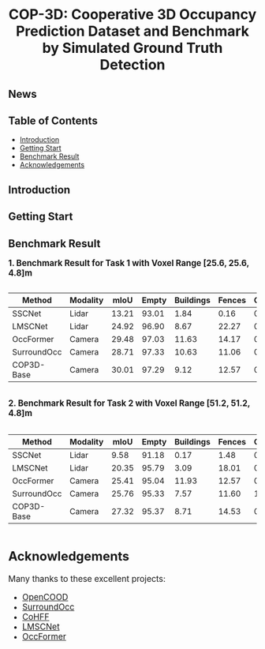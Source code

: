 

# <center> COP-3D: Cooperative 3D Occupancy Prediction Dataset and Benchmark by Simulated Ground Truth Detection

## News

## Table of Contents
- [Introduction](#introduction)
- [Getting Start](#getting-start)
- [Benchmark Result](#benchmark-result)
- [Acknowledgements](#acknowledgements)

## Introduction

<!-- ![Overview](Figs/overview.png) -->

## Getting Start

## Benchmark Result 

**<big> 1. Benchmark Result for Task 1 with Voxel Range [25.6, 25.6, 4.8]m**
<div style="overflow-x: auto;">

| Method <div style="width:100px"> | Modality | mIoU | Empty | Buildings | Fences | Other | Pedestrians | Poles | Roadlines | Roads | Sidewalks | Vegetation | Vehicles | Walls | Trafficsigns | Sky | Ground | Bridge | Railtrack | Guardrail | Trafficlight | Static | Dynamic | Water | Terrain | Unlabeled |
|----------|----------|----------|----------|----------|----------|----------|----------|----------|----------|----------|----------|----------|----------|----------|----------|----------|----------|----------|----------|----------|----------|----------|----------|----------|----------|----------|
| SSCNet  | Lidar   |  13.21 | 93.01 | 1.84 | 0.16 | 0.00 | 0.00 | 3.60 | 0.00 | 0.23 | 19.22 | 41.43 | 71.73 | 0.26 | 0.00 | 0.00 | 37.73 | 0.00 | 0.00 | 8.22 | 0.25 | 3.68 | 0.07 | 0.00 | 26.41 | 9.26 |
| LMSCNet | Lidar | 24.92 | 96.90 | 8.67 | 22.27 | 0.00 | 0.00 | 29.57 | 2.57 | 86.70 | 42.24 | 43.77 | 85.35 | 9.97 | 18.19 | 0.00 | 62.68 | 0.00 | 0.00 | 12.02 | 0.00 | 18.39 | 1.57 | 0.00 | 36.11 | 21.16 |
| OccFormer  | Camera  | 29.48 | 97.03 | 11.63 |14.17 | 0.00 | 0.00 | 19.67 |39.64 | 87.40 | 45.32 | 42.78 | 75.7 | 13.41 | 9.73 | 0.00 | 67.08 | 0.00 | 0.00 | 35.53 | 5.43 | 16.14 | 1.82 | 0.00 | 86.95 | 38.01 |
| SurroundOcc  | Camera  |  28.71 | 97.33 | 10.63 | 11.06 | 0.00 | 0.00 | 17.22 | 26.78 | 86.87 | 46.61 | 44.92 | 75.95 | 12.37 | 17.27 | 0.00 | 53.80 | 0.00 | 0.00 | 48.49 | 2.11 | 12.86 | 2.89 | 0.00 | 76.58 | 45.44 |
| COP3D-Base|Camera|30.01|97.29|9.12|12.57|0.00|0.00|20.52|34.33|87.88|44.52|45.71|80.06|10.77|12.50|0.00|74.92|0.00|0.00|52.94|1.69|14.13|4.42|0.00|70.95|45.82|
</div>

**2. Benchmark Result for Task 2 with Voxel Range [51.2, 51.2, 4.8]m**
<div style="overflow-x: auto;">

| Method <div style="width:100px"> | Modality | mIoU | Empty | Buildings | Fences | Other | Pedestrians | Poles | Roadlines | Roads | Sidewalks | Vegetation | Vehicles | Walls | Trafficsigns | Sky | Ground | Bridge | Railtrack | Guardrail | Trafficlight | Static | Dynamic | Water | Terrain | Unlabeled |
|----------|----------|----------|----------|----------|----------|----------|----------|----------|----------|----------|----------|----------|----------|----------|----------|----------|----------|----------|----------|----------|----------|----------|----------|----------|----------|----------|
| SSCNet  | Lidar   |  9.58 | 91.18 | 0.17 | 1.48 | 0.00 | 0.00 | 0.14 | 0.16 | 25.88 | 9.57 | 30.89 | 48.09 | 0.49 | 0.00 | 0.00 | 0.08 | 0.03 | 0.00 | 12.72 | 0.00 | 0.94 | 3.09 | 0.00 | 2.74 | 2.31 |
| LMSCNet | Lidar | 20.35 | 95.79 | 3.09 | 18.01 | 0.00 | 0.00 | 24.95 | 0.57 | 75.84 | 48.66 | 34.90 | 75.63 | 10.39 | 0.02 | 0.00 | 31.81 | 0.00 | 0.00 | 6.07 | 0.00 | 4.37 | 0.04 | 0.00 | 36.93 | 21.47 |
| OccFormer  | Camera  |  25.41 | 95.04 | 11.93 | 12.57 | 0.35 | 0.00 | 12.62 | 22.10 | 75.30 | 51.41 | 39.77 | 51.26 | 15.53 | 7.68 | 0.00 | 57.79 | 2.95 | 0.00 | 41.41 | 3.75 | 11.61 | 7.10 | 0.00 | 53.91 | 35.83 |
| SurroundOcc  | Camera  |  25.76 | 95.33 | 7.57 | 11.60 | 1.77 | 0.00 | 13.51 | 22.13 | 79.53 | 45.23 | 35.60 | 52.34 | 12.92 | 11.72 | 0.00 | 52.90 | 2.32 | 0.00 | 42.17 | 2.03 | 10.08 | 6.46 | 0.00 | 75.08 | 37.88 |
| COP3D-Base|Camera|27.32|95.37|8.71|14.53|0.09|0.00|15.11|28.56|79.05|44.51|37.00|64.42|13.20|9.89|0.00|55.63|2.36|0.00|51.47|2.45|11.74|6.99|0.00|77.46|37.18|

</div>



## Acknowledgements
Many thanks to these excellent projects:
- [OpenCOOD](https://github.com/DerrickXuNu/OpenCOOD)
- [SurroundOcc](https://github.com/weiyithu/SurroundOcc)
- [CoHFF](https://github.com/rruisong/CoHFF)
- [LMSCNet](https://github.com/astra-vision/LMSCNet)
- [OccFormer](https://github.com/DerrickXuNu/OpenCOOD)